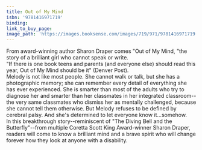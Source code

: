 ```yaml
---
title: Out of My Mind
isbn: '9781416971719'
binding:
link_to_buy_page:
image_path: 'https://images.booksense.com/images/719/971/9781416971719.jpg'
---
```



From award-winning author Sharon Draper comes "Out of My Mind, "the story of a brilliant girl who cannot speak or write.&nbsp;
<br>"If there is one book teens and parents (and everyone else) should read this year, Out of My Mind should be it" (Denver Post).&nbsp;
<br>Melody is not like most people. She cannot walk or talk, but she has a photographic memory; she can remember every detail of everything she has ever experienced. She is smarter than most of the adults who try to diagnose her and smarter than her classmates in her integrated classroom--the very same classmates who dismiss her as mentally challenged, because she cannot tell them otherwise. But Melody refuses to be defined by cerebral palsy. And she's determined to let everyone know it...somehow.&nbsp;
<br>In this breakthrough story--reminiscent of "The Diving Bell and the Butterfly"--from multiple Coretta Scott King Award-winner Sharon Draper, readers will come to know a brilliant mind and a brave spirit who will change forever how they look at anyone with a disability.